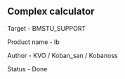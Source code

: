 ## Complex calculator

Target - BMSTU_SUPPORT

Product name - lb

Author - KVO / Koban_san / Kobanoss

Status - Done
